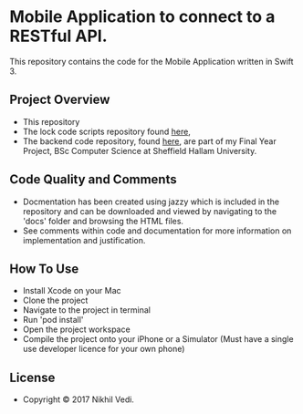 # Mobile Application to connect to a RESTful API. 

This repository contains the code for the Mobile Application written in Swift 3. 

## Project Overview

* This repository
* The lock code scripts repository found [here](https://github.com/Nikhilvedi/lock-code-scripts),
* The backend code repository, found [here](https://github.com/Nikhilvedi/Lock_REST_API),
are part of my Final Year Project, BSc Computer Science at Sheffield Hallam University.  

## Code Quality and Comments

* Docmentation has been created using jazzy which is included in the repository and can be downloaded and viewed by navigating to the 'docs' folder and browsing the HTML files. 
* See comments within code and documentation for more information on implementation and justification.

## How To Use

* Install Xcode on your Mac
* Clone the project
* Navigate to the project in terminal 
* Run 'pod install'
* Open the project workspace
* Compile the project onto your iPhone or a Simulator (Must have a single use developer licence for your own phone)


## License

- Copyright © 2017 Nikhil Vedi.
